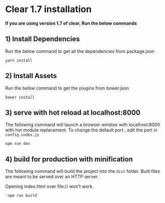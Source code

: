 # Clear 1.7 installation

**If you are using version 1.7 of clear, Run the below commands**

## 1\) Install Dependencies

Run the below command to get all the dependencies from package.json

`yarn install`

## 2\) Install Assets

Run the below command to get the plugins from bower.json

`bower install`

## 3\) serve with hot reload at localhost:8000

The following command will launch a browser window with localhost:8000 with hot module replacement. To change the default port , edit the port in `config.index.js`

`npm run dev`

## 4\) build for production with minification

The following command will build the project into the `dist` folder. Built files are meant to be served over an HTTP server.

Opening index.html over file:// won't work.

```text
`npm run build`
```

